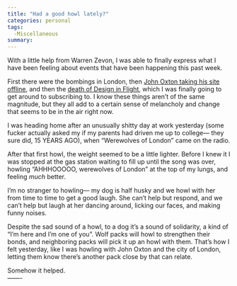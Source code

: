 ```yaml
---
title: "Had a good howl lately?"
categories: personal
tags:
  -Miscellaneous
summary: 
---
```

<p>With a little help from Warren Zevon, I was able to finally express what I have been feeling about events that have been happening this past week.</p>

<p>First there were the bombings in London, then <a href="http://joshuaink.com/">John Oxton taking his site offline</a>, and then the <a href="http://designinflight.com">death of Design in Flight</a>, which I was finally going to get around to subscribing to.  I know these things aren&#8217;t of the same magnitude, but they all add to a certain sense of melancholy and change that seems to be in the air right now.</p>

<p>I was heading home after an unusually shitty day at work yesterday (some fucker actually asked my if my parents had driven me up to college&#8212; they sure did, 15 <span class="caps">YEARS</span> <span class="caps">AGO</span>), when &#8220;Werewolves of London&#8221; came on the radio.  </p>

<p>After that first howl, the weight seemed to be a little lighter.  Before I knew it I was stopped at the gas station waiting to fill up until the song was over, howling &#8220;<span class="caps">AHHHOOOOO</span>, werewolves of London&#8221; at the top of my lungs, and feeling <em>much</em> better.</p>

<p>I&#8217;m no stranger to howling&#8212; my dog is half husky and we howl with her from time to time to get a good laugh.  She can&#8217;t help but respond, and we can&#8217;t help but laugh at her dancing around, licking our faces, and making funny noises.  </p>

<p>Despite the sad sound of a howl, to a dog it&#8217;s a sound of solidarity, a kind of &#8220;I&#8217;m here and I&#8217;m one of you&#8221;.  Wolf packs will howl to strengthen their bonds, and neighboring packs will pick it up an howl with them.  That&#8217;s how I felt yesterday, like I was howling with John Oxton and the city of London, letting them know there&#8217;s another pack close by that can relate.</p>

<p>Somehow it helped.<br />
&#8212;&#8212;-</p>
